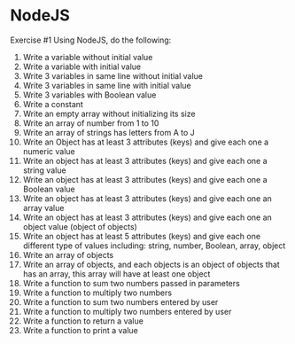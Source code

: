 # NodeJS
Exercise #1
Using NodeJS, do the following:
1. Write a variable without initial value
2. Write a variable with initial value
3. Write 3 variables in same line without initial value
4. Write 3 variables in same line with initial value
5. Write 3 variables with Boolean value
6. Write a constant
7. Write an empty array without initializing its size
8. Write an array of number from 1 to 10
9. Write an array of strings has letters from A to J
10. Write an Object has at least 3 attributes (keys) and give each one a numeric value
11. Write an object has at least 3 attributes (keys) and give each one a string value
12. Write an object has at least 3 attributes (keys) and give each one a Boolean value
13. Write an object has at least 3 attributes (keys) and give each one an array value
14. Write an object has at least 3 attributes (keys) and give each one an object value (object of objects)
15. Write an object has at least 5 attributes (keys) and give each one different type of values including: string, number, Boolean, array, object
16. Write an array of objects
17. Write an array of objects, and each objects is an object of objects that has an array, this array will have at least one object
18. Write a function to sum two numbers passed in parameters
19. Write a function to multiply two numbers
20. Write a function to sum two numbers entered by user
21. Write a function to multiply two numbers entered by user
22. Write a function to return a value
23. Write a function to print a value
